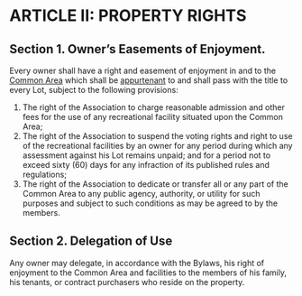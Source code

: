 # ARTICLE II: PROPERTY RIGHTS

## Section 1. Owner’s Easements of Enjoyment.
 Every owner shall have a right and easement of enjoyment in and to the [Common Area](http://localhost:8000/hoa/Declaration%20of%20Covenants%2C%20Conditions%20and%20Restrictions/article-1/#section-4-common-area) which shall be [appurtenant](https://www.google.com/search?q=appurtenant&oq=appurtenant&aqs=chrome..69i57.3064j0j4&sourceid=chrome&ie=UTF-8) to and shall pass with the title to every Lot, subject to the following provisions:

  1. The right of the Association to charge reasonable admission and other fees for the use of any recreational facility situated upon the Common Area;
  1. The right of the Association to suspend the voting rights and right to use of the recreational facilities by an owner for any period during which any assessment against his Lot remains unpaid; and for a period not to exceed sixty (60) days for any infraction of its published rules and regulations;
  1. The right of the Association to dedicate or transfer all or any part of the Common Area to any public agency, authority, or utility for such purposes and subject to such conditions as may be agreed to by the members.

## Section 2. Delegation of Use
Any owner may delegate, in accordance with the Bylaws, his right of enjoyment to the Common Area and facilities to the members of his family, his tenants, or contract purchasers who reside on the property.